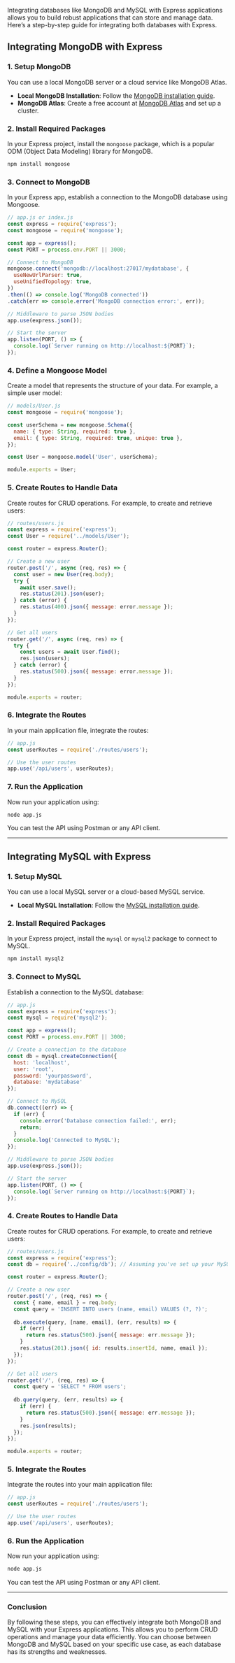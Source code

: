 Integrating databases like MongoDB and MySQL with Express applications allows you to build robust applications that can store and manage data. Here’s a step-by-step guide for integrating both databases with Express.

## Integrating MongoDB with Express

### 1. **Setup MongoDB**

You can use a local MongoDB server or a cloud service like MongoDB Atlas.

- **Local MongoDB Installation**: Follow the [MongoDB installation guide](https://docs.mongodb.com/manual/installation/).
- **MongoDB Atlas**: Create a free account at [MongoDB Atlas](https://www.mongodb.com/cloud/atlas) and set up a cluster.

### 2. **Install Required Packages**

In your Express project, install the `mongoose` package, which is a popular ODM (Object Data Modeling) library for MongoDB.

```bash
npm install mongoose
```

### 3. **Connect to MongoDB**

In your Express app, establish a connection to the MongoDB database using Mongoose.

```javascript
// app.js or index.js
const express = require('express');
const mongoose = require('mongoose');

const app = express();
const PORT = process.env.PORT || 3000;

// Connect to MongoDB
mongoose.connect('mongodb://localhost:27017/mydatabase', {
  useNewUrlParser: true,
  useUnifiedTopology: true,
})
.then(() => console.log('MongoDB connected'))
.catch(err => console.error('MongoDB connection error:', err));

// Middleware to parse JSON bodies
app.use(express.json());

// Start the server
app.listen(PORT, () => {
  console.log(`Server running on http://localhost:${PORT}`);
});
```

### 4. **Define a Mongoose Model**

Create a model that represents the structure of your data. For example, a simple user model:

```javascript
// models/User.js
const mongoose = require('mongoose');

const userSchema = new mongoose.Schema({
  name: { type: String, required: true },
  email: { type: String, required: true, unique: true },
});

const User = mongoose.model('User', userSchema);

module.exports = User;
```

### 5. **Create Routes to Handle Data**

Create routes for CRUD operations. For example, to create and retrieve users:

```javascript
// routes/users.js
const express = require('express');
const User = require('../models/User');

const router = express.Router();

// Create a new user
router.post('/', async (req, res) => {
  const user = new User(req.body);
  try {
    await user.save();
    res.status(201).json(user);
  } catch (error) {
    res.status(400).json({ message: error.message });
  }
});

// Get all users
router.get('/', async (req, res) => {
  try {
    const users = await User.find();
    res.json(users);
  } catch (error) {
    res.status(500).json({ message: error.message });
  }
});

module.exports = router;
```

### 6. **Integrate the Routes**

In your main application file, integrate the routes:

```javascript
// app.js
const userRoutes = require('./routes/users');

// Use the user routes
app.use('/api/users', userRoutes);
```

### 7. **Run the Application**

Now run your application using:

```bash
node app.js
```

You can test the API using Postman or any API client.

---

## Integrating MySQL with Express

### 1. **Setup MySQL**

You can use a local MySQL server or a cloud-based MySQL service.

- **Local MySQL Installation**: Follow the [MySQL installation guide](https://dev.mysql.com/doc/refman/8.0/en/installing.html).

### 2. **Install Required Packages**

In your Express project, install the `mysql` or `mysql2` package to connect to MySQL.

```bash
npm install mysql2
```

### 3. **Connect to MySQL**

Establish a connection to the MySQL database:

```javascript
// app.js
const express = require('express');
const mysql = require('mysql2');

const app = express();
const PORT = process.env.PORT || 3000;

// Create a connection to the database
const db = mysql.createConnection({
  host: 'localhost',
  user: 'root',
  password: 'yourpassword',
  database: 'mydatabase'
});

// Connect to MySQL
db.connect((err) => {
  if (err) {
    console.error('Database connection failed:', err);
    return;
  }
  console.log('Connected to MySQL');
});

// Middleware to parse JSON bodies
app.use(express.json());

// Start the server
app.listen(PORT, () => {
  console.log(`Server running on http://localhost:${PORT}`);
});
```

### 4. **Create Routes to Handle Data**

Create routes for CRUD operations. For example, to create and retrieve users:

```javascript
// routes/users.js
const express = require('express');
const db = require('../config/db'); // Assuming you've set up your MySQL connection in a separate file

const router = express.Router();

// Create a new user
router.post('/', (req, res) => {
  const { name, email } = req.body;
  const query = 'INSERT INTO users (name, email) VALUES (?, ?)';
  
  db.execute(query, [name, email], (err, results) => {
    if (err) {
      return res.status(500).json({ message: err.message });
    }
    res.status(201).json({ id: results.insertId, name, email });
  });
});

// Get all users
router.get('/', (req, res) => {
  const query = 'SELECT * FROM users';
  
  db.query(query, (err, results) => {
    if (err) {
      return res.status(500).json({ message: err.message });
    }
    res.json(results);
  });
});

module.exports = router;
```

### 5. **Integrate the Routes**

Integrate the routes into your main application file:

```javascript
// app.js
const userRoutes = require('./routes/users');

// Use the user routes
app.use('/api/users', userRoutes);
```

### 6. **Run the Application**

Now run your application using:

```bash
node app.js
```

You can test the API using Postman or any API client.

---

### Conclusion

By following these steps, you can effectively integrate both MongoDB and MySQL with your Express applications. This allows you to perform CRUD operations and manage your data efficiently. You can choose between MongoDB and MySQL based on your specific use case, as each database has its strengths and weaknesses.
